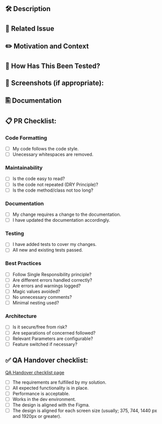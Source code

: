 ## 🛠️ Description

<!--- Describe your changes in detail. -->

## 🔗 Related Issue

<!--- Please link to the JIRA issue here: -->

## ✏️ Motivation and Context

<!--- Why is this change required? What problem does it solve? -->

## 🧪 How Has This Been Tested?

<!--- Please describe in detail how you tested your changes. -->
<!--- Include details of your testing environment, and the tests you ran to -->
<!--- see how your change affects other areas of the code, etc. -->

## 📸 Screenshots (if appropriate):

## 🖺 Documentation

<!--- Please add the link to Confluence if there is a documentation -->

## 📋 PR Checklist:

<!--- Go over all the following points, and put an `x` in all the boxes that apply. -->

### Code Formatting
- [ ] My code follows the code style.
- [ ] Unecessary whitespaces are removed.

### Maintainability
- [ ] Is the code easy to read?
- [ ] Is the code not repeated (DRY Principle)?
- [ ] Is the code method/class not too long?

### Documentation
- [ ] My change requires a change to the documentation.
- [ ] I have updated the documentation accordingly.

### Testing
- [ ] I have added tests to cover my changes.
- [ ] All new and existing tests passed.

### Best Practices
- [ ] Follow Single Responsibility principle?
- [ ] Are different errors handled correctly?
- [ ] Are errors and warnings logged?
- [ ] Magic values avoided?
- [ ] No unnecessary comments?
- [ ] Minimal nesting used?

### Architecture
- [ ] Is it secure/free from risk?
- [ ] Are separations of concerned followed?
- [ ] Relevant Parameters are configurable?
- [ ] Feature switched if necessary?

## :white_check_mark: QA Handover checklist:
[QA Handover checklist page](https://fass.atlassian.net/wiki/spaces/MF/pages/230883332/QA+handover+checklist)

- [ ] The requirements are fulfilled by my solution. <!--- Do we have use cases or requirements for the area? They can usually be found here: Scenarios and Use Cases. Provide a link. If not, describe how has the specification been delivered? For RSF, a general “requirement” is often that it should work like the current Fass. Verify that all information/functionality from the current site is there - unless otherwise specified. -->
- [ ] All expected functionality is in place.
- [ ] Performance is acceptable. <!--- If not, why, and what needs to be done to improve it? Create and link JIRA issues if needed. -->
- [ ] Works in the dev environment. <!--- If not, why, and what needs to be done to make it run? Create and link JIRA issues if needed. -->
- [ ] The design is aligned with the Figma. <!--- As a starting point, enter the same information in the CMS as is seen in the figma designs, to make comparison easier -->
- [ ] The design is aligned for each screen size (usually; 375, 744, 1440 px and 1920px or greater).
<!--- Set your screen to the same resolution/size as the different sketches, starting with the smallest, and verify that the design is aligned for each size (usually; 375, 744, and 1440 px). -->
<!--- Open the design and your work on separate screens and set the same zoom level to make comparison easier -->
<!--- When done, increase the screen size to 1920px or greater and ensure that the design is still reasonable -->
